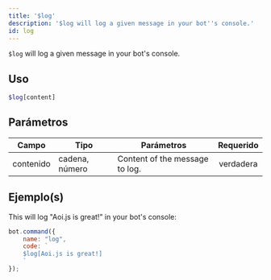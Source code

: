 ```yaml
---
title: '$log'
description: '$log will log a given message in your bot''s console.'
id: log
---
```


`$log` will log a given message in your bot's console.

## Uso

```php
$log[content]
```

## Parámetros

| Campo     | Tipo           | Parámetros                     | Requerido |
| --------- | -------------- | ------------------------------ |:---------:|
| contenido | cadena, número | Content of the message to log. | verdadera |

## Ejemplo(s)

This will log "Aoi.js is great!" in your bot's console:

```javascript
bot.command({
    name: "log",
    code: `
    $log[Aoi.js is great!]
    `
});
```
